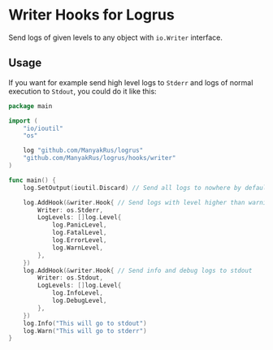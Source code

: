 # Writer Hooks for Logrus

Send logs of given levels to any object with `io.Writer` interface.

## Usage

If you want for example send high level logs to `Stderr` and
logs of  normal execution to `Stdout`, you could do it like this:

```go
package main

import (
	"io/ioutil"
	"os"

	log "github.com/ManyakRus/logrus"
	"github.com/ManyakRus/logrus/hooks/writer"
)

func main() {
	log.SetOutput(ioutil.Discard) // Send all logs to nowhere by default

	log.AddHook(&writer.Hook{ // Send logs with level higher than warning to stderr
		Writer: os.Stderr,
		LogLevels: []log.Level{
			log.PanicLevel,
			log.FatalLevel,
			log.ErrorLevel,
			log.WarnLevel,
		},
	})
	log.AddHook(&writer.Hook{ // Send info and debug logs to stdout
		Writer: os.Stdout,
		LogLevels: []log.Level{
			log.InfoLevel,
			log.DebugLevel,
		},
	})
	log.Info("This will go to stdout")
	log.Warn("This will go to stderr")
}
```
